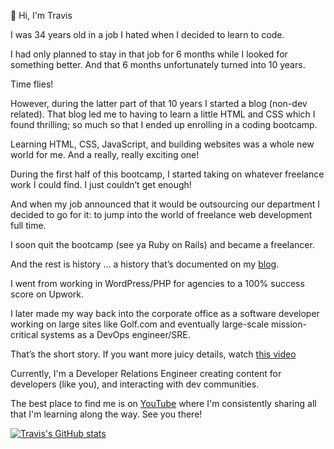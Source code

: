 👋 Hi, I'm Travis

I was 34 years old in a job I hated when I decided to learn to code.

I had only planned to stay in that job for 6 months while I looked for something better. And that 6 months unfortunately turned into 10 years.

Time flies!

However, during the latter part of that 10 years I started a blog (non-dev related). That blog led me to having to learn a little HTML and CSS which I found thrilling; so much so that I ended up enrolling in a coding bootcamp.

Learning HTML, CSS, JavaScript, and building websites was a whole new world for me. And a really, really exciting one!

During the first half of this bootcamp, I started taking on whatever freelance work I could find. I just couldn’t get enough!

And when my job announced that it would be outsourcing our department I decided to go for it: to jump into the world of freelance web development full time.

I soon quit the bootcamp (see ya Ruby on Rails) and became a freelancer.

And the rest is history … a history that’s documented on my [blog](https://travis.media).

I went from working in WordPress/PHP for agencies to a 100% success score on Upwork. 

I later made my way back into the corporate office as a software developer working on large sites like Golf.com and eventually large-scale mission-critical systems as a DevOps engineer/SRE.

That’s the short story. If you want more juicy details, watch [this video](https://youtu.be/UAgUmy7OMQs)

Currently, I'm a Developer Relations Engineer creating content for developers (like you), and interacting with dev communities. 

The best place to find me is on [YouTube](https://youtube.com/@TravisMedia) where I'm consistently sharing all that I'm learning along the way. See you there!

[![Travis's GitHub stats](https://github-readme-stats.vercel.app/api?username=rodgtr1)](https://github.com/anuraghazra/github-readme-stats)

